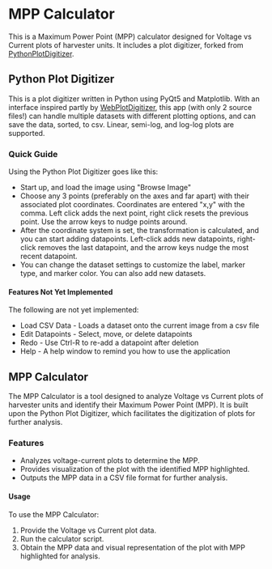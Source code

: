 # MPP Calculator

This is a Maximum Power Point (MPP) calculator designed for Voltage vs Current plots of harvester units. It includes a plot digitizer, forked from [PythonPlotDigitizer](https://github.com/sjgallagher2/PythonPlotDigitizer).

## Python Plot Digitizer

This is a plot digitizer written in Python using PyQt5 and Matplotlib. With an interface inspired partly by [WebPlotDigitizer](https://automeris.io/WebPlotDigitizer/), this app (with only 2 source files!) can handle multiple datasets with different plotting options, and can save the data, sorted, to csv. Linear, semi-log, and log-log plots are supported. 



### Quick Guide

Using the Python Plot Digitizer goes like this:

* Start up, and load the image using "Browse Image"
* Choose any 3 points (preferably on the axes and far apart) with their associated plot coordinates. Coordinates are entered "x,y" with the comma. Left click adds the next point, right click resets the previous point. Use the arrow keys to nudge points around.
* After the coordinate system is set, the transformation is calculated, and you can start adding datapoints. Left-click adds new datapoints, right-click removes the last datapoint, and the arrow keys nudge the most recent datapoint. 
* You can change the dataset settings to customize the label, marker type, and marker color. You can also add new datasets. 



#### Features Not Yet Implemented

The following are not yet implemented:

* Load CSV Data - Loads a dataset onto the current image from a csv file
* Edit Datapoints - Select, move, or delete datapoints
* Redo - Use Ctrl-R to re-add a datapoint after deletion
* Help - A help window to remind you how to use the application

## MPP Calculator

The MPP Calculator is a tool designed to analyze Voltage vs Current plots of harvester units and identify their Maximum Power Point (MPP). It is built upon the Python Plot Digitizer, which facilitates the digitization of plots for further analysis.

### Features

- Analyzes voltage-current plots to determine the MPP.
- Provides visualization of the plot with the identified MPP highlighted.
- Outputs the MPP data in a CSV file format for further analysis.

#### Usage

To use the MPP Calculator:
1. Provide the Voltage vs Current plot data.
2. Run the calculator script.
3. Obtain the MPP data and visual representation of the plot with MPP highlighted for analysis.
